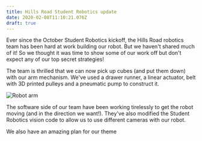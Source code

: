 ```yaml
---
title: Hills Road Student Robotics update
date: 2020-02-08T11:10:21.076Z
draft: true
---
```

Ever since the October Student Robotics kickoff, the Hills Road robotics team has been hard at work building our robot. But we haven't shared much of it! So we thought it was time to show some of our work off but don't expect any of our top secret strategies!

The team is thrilled that we can now pick up cubes (and put them down) with our arm mechanism. We've used a drawer runner, a linear actuator, belt with 3D printed pulleys and a pneumatic pump to construct it. 

![Robot arm](/gallery/images/20200201_144547.jpg "Robot arm")

The software side of our team have been working tirelessly to get the robot moving (and in the direction we want!). They've also modified the Student Robotics vision code to allow us to use different cameras with our robot.

We also have an amazing plan for our theme
